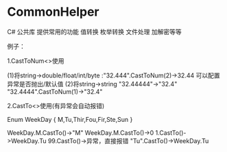 # CommonHelper
C# 公共库 提供常用的功能  值转换 枚举转换 文件处理 加解密等等

例子：

1.CastToNum<>使用

(1)将string->double/float/int/byte  :"32.444".CastToNum<double>(2)->32.44 可以配置异常是否抛出/默认值
(2)将string->string  "32.44444"->"32.4"  "32.4444".CastToNum<string>(1)->"32.4"
  
2.CastTo<>使用(有异常会自动报错)

Enum WeekDay
{
  M,Tu,Thir,Fou,Fir,Ste,Sun
}

WeekDay.M.CastTo<string>()->"M"
WeekDay.M.CastTo<int>()->0
1.CastTo<WeekDay>()->WeekDay.Tu
99.CastTo<WeekDay>()->异常，直接报错
"Tu".CastTo<WeekDay>()->WeekDay.Tu
